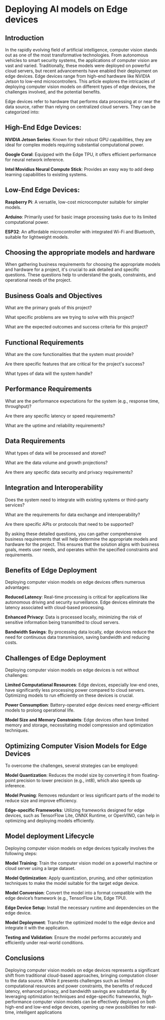 # Deploying AI models on Edge devices

## Introduction

In the rapidly evolving field of artificial intelligence, computer vision stands out as one of the most transformative technologies. From autonomous vehicles to smart security systems, the applications of computer vision are vast and varied. Traditionally, these models were deployed on powerful cloud servers, but recent advancements have enabled their deployment on edge devices. Edge devices range from high-end hardware like NVIDIA Jetson to low-end microcontrollers. This article explores the intricacies of deploying computer vision models on different types of edge devices, the challenges involved, and the potential benefits.

Edge devices refer to hardware that performs data processing at or near the data source, rather than relying on centralized cloud servers. They can be categorized into:

## High-End Edge Devices:

**NVIDIA Jetson Series**: Known for their robust GPU capabilities, they are ideal for complex models requiring substantial computational power.

**Google Coral**: Equipped with the Edge TPU, it offers efficient performance for neural network inference.

**Intel Movidius Neural Compute Stick**: Provides an easy way to add deep learning capabilities to existing systems.

## Low-End Edge Devices:

**Raspberry Pi**: A versatile, low-cost microcomputer suitable for simpler models.

**Arduino**: Primarily used for basic image processing tasks due to its limited computational power.

**ESP32**: An affordable microcontroller with integrated Wi-Fi and Bluetooth, suitable for lightweight models.


## Choosing the appropriate models and hardware

When gathering business requirements for choosing the appropriate models and hardware for a project, it's crucial to ask detailed and specific questions. These questions help to understand the goals, constraints, and operational needs of the project.


## Business Goals and Objectives

What are the primary goals of this project?

What specific problems are we trying to solve with this project?

What are the expected outcomes and success criteria for this project?

## Functional Requirements

What are the core functionalities that the system must provide?

Are there specific features that are critical for the project's success?

What types of data will the system handle?

## Performance Requirements

What are the performance expectations for the system (e.g., response time, throughput)?

Are there any specific latency or speed requirements?

What are the uptime and reliability requirements?


## Data Requirements

What types of data will be processed and stored?

What are the data volume and growth projections?

Are there any specific data security and privacy requirements?

## Integration and Interoperability

Does the system need to integrate with existing systems or third-party services?

What are the requirements for data exchange and interoperability?

Are there specific APIs or protocols that need to be supported?

By asking these detailed questions, you can gather comprehensive business requirements that will help determine the appropriate models and hardware for the project. This ensures that the solution aligns with business goals, meets user needs, and operates within the specified constraints and requirements.

## Benefits of Edge Deployment

Deploying computer vision models on edge devices offers numerous advantages:

**Reduced Latency**: Real-time processing is critical for applications like autonomous driving and security surveillance. Edge devices eliminate the latency associated with cloud-based processing.

**Enhanced Privacy**: Data is processed locally, minimizing the risk of sensitive information being transmitted to cloud servers.

**Bandwidth Savings**: By processing data locally, edge devices reduce the need for continuous data transmission, saving bandwidth and reducing costs.

## Challenges of Edge Deployment

Deploying computer vision models on edge devices is not without challenges:

**Limited Computational Resources**: Edge devices, especially low-end ones, have significantly less processing power compared to cloud servers. Optimizing models to run efficiently on these devices is crucial.

**Power Consumption**: Battery-operated edge devices need energy-efficient models to prolong operational life.

**Model Size and Memory Constraints**: Edge devices often have limited memory and storage, necessitating model compression and optimization techniques.

## Optimizing Computer Vision Models for Edge Devices

To overcome the challenges, several strategies can be employed:

**Model Quantization**: Reduces the model size by converting it from floating-point precision to lower precision (e.g., int8), which also speeds up inference.

**Model Pruning**: Removes redundant or less significant parts of the model to reduce size and improve efficiency.

**Edge-specific Frameworks**: Utilizing frameworks designed for edge devices, such as TensorFlow Lite, ONNX Runtime, or OpenVINO, can help in optimizing and deploying models efficiently.


## Model deployment Lifecycle

Deploying computer vision models on edge devices typically involves the following steps:

**Model Training**: Train the computer vision model on a powerful machine or cloud server using a large dataset.

**Model Optimization**: Apply quantization, pruning, and other optimization techniques to make the model suitable for the target edge device.

**Model Conversion**: Convert the model into a format compatible with the edge device’s framework (e.g., TensorFlow Lite, Edge TPU).

**Edge Device Setup**: Install the necessary runtime and dependencies on the edge device.

**Model Deployment**: Transfer the optimized model to the edge device and integrate it with the application.

**Testing and Validation**: Ensure the model performs accurately and efficiently under real-world conditions.


## Conclusions

Deploying computer vision models on edge devices represents a significant shift from traditional cloud-based approaches, bringing computation closer to the data source. While it presents challenges such as limited computational resources and power constraints, the benefits of reduced latency, enhanced privacy, and bandwidth savings are substantial. By leveraging optimization techniques and edge-specific frameworks, high-performance computer vision models can be effectively deployed on both high-end and low-end edge devices, opening up new possibilities for real-time, intelligent applications